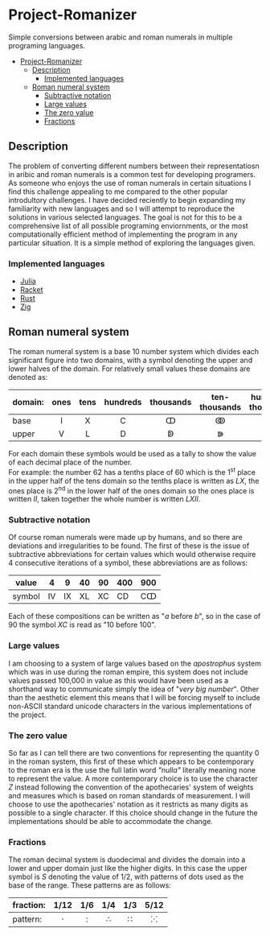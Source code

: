 # Project-Romanizer
Simple conversions between arabic and roman numerals in multiple programing languages.

- [Project-Romanizer](#project-romanizer)
  - [Description](#description)
    - [Implemented languages](#implemented-languages)
  - [Roman numeral system](#roman-numeral-system)
    - [Subtractive notation](#subtractive-notation)
    - [Large values](#large-values)
    - [The zero value](#the-zero-value)
    - [Fractions](#fractions)

## Description
The problem of converting different numbers between their representatiosn in aribic and roman numerals is a common test for developing programers. As someone who enjoys the use of roman numerals in certain situations I find this challenge appealing to me compared to the other popular introdultory challenges. I have decided reciently to begin expanding my familiarity with new languages and so I will attempt to reproduce the solutions in various selected languages. The goal is not for this to be a comprehensive list of all possible programing enviornments, or the most computationally efficient method of implementing the program in any particular situation. It is a simple method of exploring the languages given.

### Implemented languages
- [Julia](jul/)
- [Racket](rak/)
- [Rust](rst/)
- [Zig](zig/)

## Roman numeral system
The roman numeral system is a base 10 number system which divides each significant figure into two domains, with a symbol denoting the upper and lower halves of the domain. For relatively small values these domains are denoted as:

|domain: | ones | tens | hundreds | thousands | ten-thousands | hundred-thousands |
|--------|:----:|:----:|:--------:|:---------:|:-------------:|:-----------------:|
|base    |  I   |  X   |    C     |    ↀ     |       ↂ      |        ↈ         |
|upper   |  V   |  L   |    D     |    ↁ     |        ↇ       |                   |

For each domain these symbols would be used as a tally to show the value of each decimal place of the number.
</br>
For example: the number 62 has a tenths place of 60 which is the 1<sup>st</sup> place in the upper half of the tens domain so the tenths place is written as *LX*, the ones place is 2<sup>nd</sup> in the lower half of the ones domain so the ones place is written *II*, taken together the whole number is written *LXII*.

### Subtractive notation
Of course roman numerals were made up by humans, and so there are deviations and irregularities to be found. The first of these is the issue of subtractive abbreviations for certain values which would otherwise require 4 consecutive iterations of a symbol, these abbreviations are as follows:

| value  | 4  | 9  | 40 | 90  | 400 | 900 |
|--------|----|----|----|-----|-----|-----|
| symbol | IV | IX | XL | XC  | CD  | Cↀ |

Each of these compositions can be written as "*a* before *b*", so in the case of 90 the symbol *XC* is read as "10 before 100".

### Large values
I am choosing to a system of large values based on the *apostrophus* system which was in use during the roman empire, this system does not include values passed 100,000 in value as this would have been used as a shorthand way to communicate simply the idea of "*very big number*". Other than the aesthetic element this means that I will be forcing myself to include non-ASCII standard unicode characters in the various implementations of the project.

### The zero value
So far as I can tell there are two conventions for representing the quantity 0 in the roman system, this first of these which appears to be contemporary to the roman era is the use the full latin word *"nulla"* literally meaning none to represent the value. A more contemporary choice is to use the character *Z* instead following the convention of the apothecaries' system of weights and measures which is based on roman standards of measurement. I will choose to use the apothecaries' notation as it restricts as many digits as possible to a single character. If this choice should change in the future the implementations should be able to accommodate the change.

### Fractions
The roman decimal system is duodecimal and divides the domain into a lower and upper domain just like the higher digits. In this case the upper symbol is *S* denoting the value of 1/2, with patterns of dots used as the base of the range. These patterns are as follows:

| fraction: | 1/12 | 1/6 | 1/4 | 1/3 | 5/12 |
|-----------|:----:|:---:|:---:|:---:|:----:|
| pattern:  |  ·   |  :  |  ∴  |  ∷  |  ⁙   |
